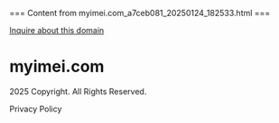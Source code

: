 === Content from myimei.com_a7ceb081_20250124_182533.html ===


[Inquire about this domain](https://www.mydomaincontact.com/?domain_name=myimei.com)

# myimei.com

2025 Copyright. All Rights Reserved.

Privacy Policy


